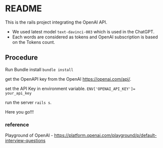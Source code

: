 # README

This is the rails project integrating the OpenAI API.

* We used latest model `text-davinci-003` which is used in the ChatGPT.
* Each words are considered as tokens and OpenAI subscription is based on the Tokens count.

## Procedure

Run Bundle install
`bundle install`

get the OpenAPI key from the OpenAI https://openai.com/api/.

set the API Key in environment variable.
`ENV['OPENAI_API_KEY']= your_api_key`

run the server `rails s`.

Here you go!!!

### reference

Playground of OpenAI - https://platform.openai.com/playground/p/default-interview-questions
